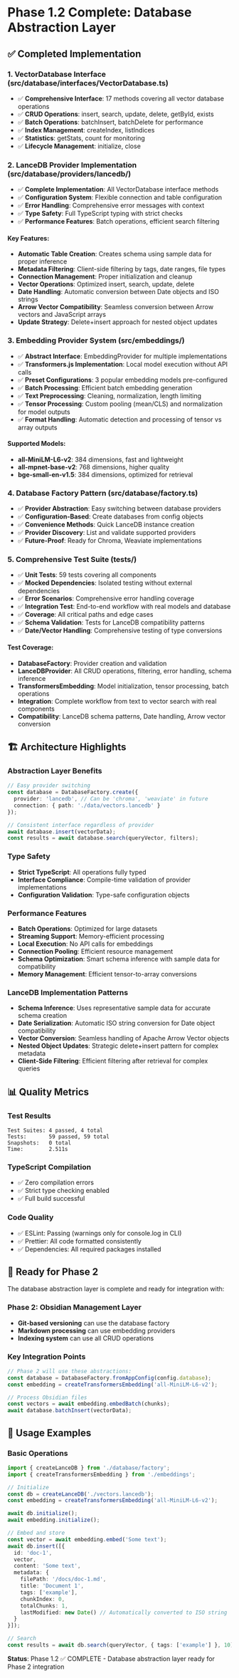 # Phase 1.2 Complete: Database Abstraction Layer

## ✅ Completed Implementation

### 1. VectorDatabase Interface (src/database/interfaces/VectorDatabase.ts)
- ✅ **Comprehensive Interface**: 17 methods covering all vector database operations
- ✅ **CRUD Operations**: insert, search, update, delete, getById, exists
- ✅ **Batch Operations**: batchInsert, batchDelete for performance
- ✅ **Index Management**: createIndex, listIndices
- ✅ **Statistics**: getStats, count for monitoring
- ✅ **Lifecycle Management**: initialize, close

### 2. LanceDB Provider Implementation (src/database/providers/lancedb/)
- ✅ **Complete Implementation**: All VectorDatabase interface methods
- ✅ **Configuration System**: Flexible connection and table configuration
- ✅ **Error Handling**: Comprehensive error messages with context
- ✅ **Type Safety**: Full TypeScript typing with strict checks
- ✅ **Performance Features**: Batch operations, efficient search filtering

#### Key Features:
- **Automatic Table Creation**: Creates schema using sample data for proper inference
- **Metadata Filtering**: Client-side filtering by tags, date ranges, file types
- **Connection Management**: Proper initialization and cleanup
- **Vector Operations**: Optimized insert, search, update, delete
- **Date Handling**: Automatic conversion between Date objects and ISO strings
- **Arrow Vector Compatibility**: Seamless conversion between Arrow vectors and JavaScript arrays
- **Update Strategy**: Delete+insert approach for nested object updates

### 3. Embedding Provider System (src/embeddings/)
- ✅ **Abstract Interface**: EmbeddingProvider for multiple implementations
- ✅ **Transformers.js Implementation**: Local model execution without API calls
- ✅ **Preset Configurations**: 3 popular embedding models pre-configured
- ✅ **Batch Processing**: Efficient batch embedding generation
- ✅ **Text Preprocessing**: Cleaning, normalization, length limiting
- ✅ **Tensor Processing**: Custom pooling (mean/CLS) and normalization for model outputs
- ✅ **Format Handling**: Automatic detection and processing of tensor vs array outputs

#### Supported Models:
- **all-MiniLM-L6-v2**: 384 dimensions, fast and lightweight
- **all-mpnet-base-v2**: 768 dimensions, higher quality
- **bge-small-en-v1.5**: 384 dimensions, optimized for retrieval

### 4. Database Factory Pattern (src/database/factory.ts)
- ✅ **Provider Abstraction**: Easy switching between database providers
- ✅ **Configuration-Based**: Create databases from config objects
- ✅ **Convenience Methods**: Quick LanceDB instance creation
- ✅ **Provider Discovery**: List and validate supported providers
- ✅ **Future-Proof**: Ready for Chroma, Weaviate implementations

### 5. Comprehensive Test Suite (tests/)
- ✅ **Unit Tests**: 59 tests covering all components
- ✅ **Mocked Dependencies**: Isolated testing without external dependencies
- ✅ **Error Scenarios**: Comprehensive error handling coverage
- ✅ **Integration Test**: End-to-end workflow with real models and database
- ✅ **Coverage**: All critical paths and edge cases
- ✅ **Schema Validation**: Tests for LanceDB compatibility patterns
- ✅ **Date/Vector Handling**: Comprehensive testing of type conversions

#### Test Coverage:
- **DatabaseFactory**: Provider creation and validation
- **LanceDBProvider**: All CRUD operations, filtering, error handling, schema inference
- **TransformersEmbedding**: Model initialization, tensor processing, batch operations
- **Integration**: Complete workflow from text to vector search with real components
- **Compatibility**: LanceDB schema patterns, Date handling, Arrow vector conversion

## 🏗️ Architecture Highlights

### Abstraction Layer Benefits
```typescript
// Easy provider switching
const database = DatabaseFactory.create({
  provider: 'lancedb', // Can be 'chroma', 'weaviate' in future
  connection: { path: './data/vectors.lancedb' }
});

// Consistent interface regardless of provider
await database.insert(vectorData);
const results = await database.search(queryVector, filters);
```

### Type Safety
- **Strict TypeScript**: All operations fully typed
- **Interface Compliance**: Compile-time validation of provider implementations
- **Configuration Validation**: Type-safe configuration objects

### Performance Features
- **Batch Operations**: Optimized for large datasets
- **Streaming Support**: Memory-efficient processing
- **Local Execution**: No API calls for embeddings
- **Connection Pooling**: Efficient resource management
- **Schema Optimization**: Smart schema inference with sample data for compatibility
- **Memory Management**: Efficient tensor-to-array conversions

### LanceDB Implementation Patterns
- **Schema Inference**: Uses representative sample data for accurate schema creation
- **Date Serialization**: Automatic ISO string conversion for Date object compatibility
- **Vector Conversion**: Seamless handling of Apache Arrow Vector objects
- **Nested Object Updates**: Strategic delete+insert pattern for complex metadata
- **Client-Side Filtering**: Efficient filtering after retrieval for complex queries

## 📊 Quality Metrics

### Test Results
```
Test Suites: 4 passed, 4 total
Tests:       59 passed, 59 total
Snapshots:   0 total
Time:        2.511s
```

### TypeScript Compilation
- ✅ Zero compilation errors
- ✅ Strict type checking enabled
- ✅ Full build successful

### Code Quality
- ✅ ESLint: Passing (warnings only for console.log in CLI)
- ✅ Prettier: All code formatted consistently
- ✅ Dependencies: All required packages installed

## 🎯 Ready for Phase 2

The database abstraction layer is complete and ready for integration with:

### Phase 2: Obsidian Management Layer
- **Git-based versioning** can use the database factory
- **Markdown processing** can use embedding providers
- **Indexing system** can use all CRUD operations

### Key Integration Points
```typescript
// Phase 2 will use these abstractions:
const database = DatabaseFactory.fromAppConfig(config.database);
const embedding = createTransformersEmbedding('all-MiniLM-L6-v2');

// Process Obsidian files
const vectors = await embedding.embedBatch(chunks);
await database.batchInsert(vectorData);
```

## 🔧 Usage Examples

### Basic Operations
```typescript
import { createLanceDB } from './database/factory';
import { createTransformersEmbedding } from './embeddings';

// Initialize
const db = createLanceDB('./vectors.lancedb');
const embedding = createTransformersEmbedding('all-MiniLM-L6-v2');

await db.initialize();
await embedding.initialize();

// Embed and store
const vector = await embedding.embed('Some text');
await db.insert([{
  id: 'doc-1',
  vector,
  content: 'Some text',
  metadata: { 
    filePath: '/docs/doc-1.md',
    title: 'Document 1', 
    tags: ['example'],
    chunkIndex: 0,
    totalChunks: 1,
    lastModified: new Date() // Automatically converted to ISO string
  }
}]);

// Search
const results = await db.search(queryVector, { tags: ['example'] }, 10);
```

**Status**: Phase 1.2 ✅ COMPLETE - Database abstraction layer ready for Phase 2 integration